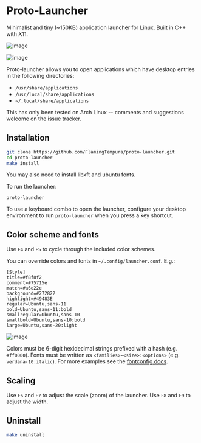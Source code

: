 # Proto-Launcher

Minimalist and tiny (\~150KB) application launcher for Linux. Built in C++ with X11.

![image](https://user-images.githubusercontent.com/1085434/48985784-ad549e80-f103-11e8-9187-0261f25c6137.png)

![image](https://user-images.githubusercontent.com/1085434/49340913-078ebb80-f63e-11e8-9f92-41e7bfea697a.png)


Proto-launcher allows you to open applications which have desktop entries in the following directories:
* `/usr/share/applications`
* `/usr/local/share/applications`
* `~/.local/share/applications`

This has only been tested on Arch Linux -- comments and suggestions welcome on the issue tracker.

## Installation

```sh
git clone https://github.com/FlamingTempura/proto-launcher.git
cd proto-launcher
make install
```

You may also need to install libxft and ubuntu fonts.

To run the launcher:

```
proto-launcher
```

To use a keyboard combo to open the launcher, configure your desktop environment to run `proto-launcher` when you press a key shortcut.

## Color scheme and fonts

Use `F4` and `F5` to cycle through the included color schemes.

You can override colors and fonts in `~/.config/launcher.conf`. E.g.:

```
[Style]
title=#f8f8f2
comment=#75715e
match=#a6e22e
background=#272822
highlight=#49483E
regular=Ubuntu,sans-11
bold=Ubuntu,sans-11:bold
smallregular=Ubuntu,sans-10
smallbold=Ubuntu,sans-10:bold
large=Ubuntu,sans-20:light
```

![image](https://user-images.githubusercontent.com/1085434/49332368-0741e200-f5a4-11e8-8efb-4bfa71fbd3b9.png)

Colors must be 6-digit hexidecimal strings prefixed with a hash (e.g. `#ff0000`). Fonts must be written as `<families>-<size>:<options>` (e.g. `verdana-10:italic`). For more examples see the [fontconfig docs](https://www.freedesktop.org/software/fontconfig/fontconfig-user.html#AEN36).

## Scaling

Use `F6` and `F7` to adjust the scale (zoom) of the launcher. Use `F8` and `F9` to adjust the width.

## Uninstall

```sh
make uninstall
```
